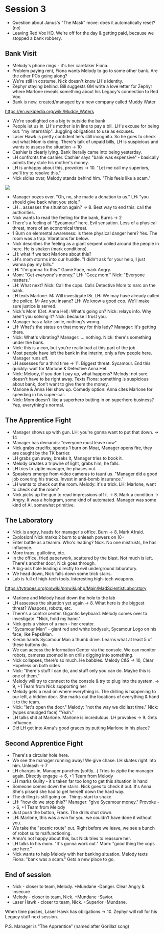 <!-- TITLE: Session 3 -->
<!-- SUBTITLE: Team vs. The Apprentice. Down with capitalism. -->

# Session 3
* Question about Janus's "The Mask" move: does it automatically reset? (no)
* Leaving Red Vox HQ. We're off for the day & getting paid, because we stopped a bank robbery.

## Bank Visit
* Melody's phone rings - it's her caretaker Fiona.
* Problem paying rent, Fiona wants Melody to go to some other bank. Are the other PCs going along?
* We're still in costume, Nick doesn't know LH's identity.
* Zephyr staying behind. Bill suggests GM write a love letter for Zephyr where Marlone reveals something about his Legacy's connection to Red Vox.
* Bank is new, created/managed by a new company called Muddy Water

https://en.wikipedia.org/wiki/Muddy_Waters

* We're spotlighted on a big tv outside the bank
* People let us in. LH's mother is in line to pay a bill. LH's excuse for being out: "my internship". Juggling obligations to use as excuses.
* Laser Hawk is pretty confident he's still incognito. So he goes to check out what Mom is doing. There's talk of unpaid bills, LH is suspicious and wants to assess the situation -> 10
* Cashier is clearly lying. Bank literally came into being yesterday.
* LH confronts the cashier. Cashier says "bank was expensive" - basically admits they stole his mother's money.
* LH is unhappy about this, provokes -> 10. "Let me call my superiors, we'll try to resolve this."
* Nick sidles over, Melody stands behind him. "This feels like a scam."

![](https://www.star2.com/wp-content/uploads/2015/04/Greed2A-770x470.jpg)

* Manager oozes over. "Oh, no, she made a donation to us." LH: "you should give back what you stole."
* LH .. assesses the situation again? -> 8. Best way to end this: call the authorities.
* Nick wants to read the feeling for the bank, Burns -> 2
* There's a feeling of "Sycamour" here. Evil sensation. Less of a physical threat, more of an economical threat.
* 1 Burn on elemental awareness: is there physical danger here? Yes. The room was a trap. Vibrations far below.
* Nick describes the feeling as a giant serpent coiled around the people in here. He is shaken (mark conditions).
* LH: what if we text Marlone about this?
* LH's mom storms into our huddle. "I didn't ask for your help, I just wanna pay my bills."
* LH: "I'm gonna fix this." Game Face, mark Angry.
* Mom: "Get _everyone_'s money." LH: "Geez mom." Nick: "Everyone matters."
* LH: What next? Nick: Call the cops. Calls Detective Mom to narc on the bank.
* LH texts Marlone. M: Will investigate l8r. LH: We may have already called the police. M: Are you insane? LH: We know a good cop. We'll make sure justice is served.
* Nick's Mom (Det. Anna Hel): What's going on? Nick: relays info. Why aren't you solving it? Nick: because I trust you.
* Manager has a fake smile, nothing's wrong.
* LH: What's the status on that money for this lady? Manager: it's getting there.
* Nick: What's vibrating? Manager: ... nothing. Nick: there's something under the bank.
* Nick: this is a con, but you're really bad at this part of the job.
* Most people have left the bank in the interim, only a few people here. Manager runs off.
* LH assesses for a third time -> 11. Biggest threat: Sycamour. End this quickly: wait for Marlone & Detective Anna Hel.
* Nick: Melody, if you don't pay up, what happens? Melody: not sure. doesn't have to be right away. Texts Fiona: something is suspicious about bank, don't want to give them the money.
* Marlone & Anna Hel show up. Comedy option: Anna cites Marlone for speeding in his super-car.
* Nick: Mom doesn't like a superhero butting in on superhero business? Yep, everything's normal.
## The Apprentice Fight
* Manager shows up with gun. LH: you're gonna want to put that down. -> 14
* Manager has demands: "everyone must leave now"
* Nick grabs crucifix, spends 1 burn on Moat, Manager opens fire, they are caught by the TK barrier.
* LH grabs gun away, breaks it, Manager tries to book it.
* Melody creates a tripwire of light, grabs him, he falls.
* LH tries to ziptie manager, he phases out.
* Speakers emerge from video cameras to taunt us. "Manager did a good job covering his tracks. Invest in anti-bomb insurance."
* LH wants to check out the room. Melody: it's a trick. LH: Marlone, want to check out the room?
* Nick picks up the gun to read impressions off it -> 8. Mark a condition -> Angry. It was a hologram, some kind of automated. Manager was some kind of AI, somewhat primitive.
## The Laboratory
* Nick is angry, heads for manager's office. Burn -> 8, Mark Afraid. 
* Explosion! Nick marks 2 burn to unleash powers on 10+
* Enter battle as a teamm. Who's leading? Nick. No one mistrusts, he has influence.
* More traps, guillotine, etc.
* In the office, fried paperwork, scattered by the blast. Not much is left. There's another door, Nick goes through.
* A big-ass hole leading directly to evil underground laboratory.
* We head down, Nick falls down some trick stairs.
* Lab is full of high-tech tools. Interesting high-tech weapons.

https://tvtropes.org/pmwiki/pmwiki.php/Main/MadScientistLaboratory

* Marlone and Melody head down the hole to the lab
* LH assesses the situation yet again -> 8. What here is the biggest threat? Weapons, robots, etc.
* There's a control center. Gigantic keyboard. Melody comes over to investigate. "Nick, hold my hand."
* Nick gets a vision of a man - her creator. 
* "Sycamour Man" - giant red and white bodysuit, Sycamour Logo on his face, like PepsiMan.
* Kieran hands Sycamour Man a thumb drive. Learns what at least 5 of these buttons do.
* We can access the Information Center via the console. We can monitor robots, cameras zoomed in on drills digging into something.
* Nick collapses, there's so much. He babbles. Melody C&S -> 10, Clear Hopeless on both sides
* Nick: "there's stuff I can do, and stuff only you can do. Maybe this is one of them."
* Melody will try to connect to the console & try to plug into the system. -> 9, +1 Team from Nick supporting her
* Melody gets a read on where everything is. The drilling is happening to our left, a hidden door. She marks out the locations of everything & hand it to the team.
* Nick: "let's open the door." Melody: "not the way we did last time." Nick: (wipes smudged face) "Yeah."
* LH talks shit at Marlone. Marlone is incredulous. LH provokes -> 9. Gets Influence.
* Did LH get into Anna's good graces by putting Marlone in his place?
## Second Apprentice Fight
* There's a circular hole here.
* We see the manager running away! We give chase. LH skates right into him. Unleash -> 7
* LH charges in, Manager punches (softly...) Tries to ziptie the manager again. Directly engage -> 6, +1 Team from Melody
* LH marks Guilty - it's taken far too long to get this situation in hand
* Someone comes down the stairs. Nick goes to check it out. It's Anna. She's pissed she had to get herself down the hard way.
* The drilling is still going on. Things start to shake.
* LH: "how do we stop this?" Manager: "give Sycamour money." Provoke -> 6, +1 Team from Melody
* Just push the button, Frank. The drills shut down.
* LH: Marlone, this was a win for you, we couldn't have done it without you.
* We take the "scenic route" out. Right before we leave, we see a bunch of robot suits malfunctioning.
* Anna's not happy about this, but Nick tries to reassure her.
* LH talks to his mom. "It's gonna work out." Mom: "good thing the cops are here."
* Nick wants to help Melody with her banking situation. Melody texts Fiona: "bank was a scam." Gets a new place to go.

## End of session

* Nick - closer to team, Melody. +Mundane -Danger. Clear Angry & Insecure
* Melody - closer to team, Nick. +Mundane -Savior.
* Laser Hawk - closer to team, Nick. +Superior -Mundane.

When time passes, Laser Hawk has obligations -> 10. Zephyr will roll for his Legacy stuff next session.

P.S. Manager is "The Apprentice" (named after Gorillaz song)
